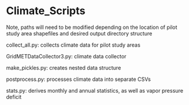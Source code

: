 # Climate_Scripts

Note, paths will need to be modified depending on the location of pilot study area shapefiles and desired output directory structure

collect_all.py: collects climate data for pilot study areas

GridMETDataCollector3.py: climate data collector

make_pickles.py: creates nested data structure

postprocess.py: processes climate data into separate CSVs

stats.py: derives monthly and annual statistics, as well as vapor pressure deficit 
